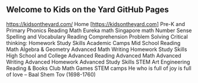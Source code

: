 ## Welcome to Kids on the Yard GitHub Pages

https://kidsontheyard.com/
Home [https://kidsontheyard.com]
Pre-K and Primary
Phonics
Reading
Math
Eureka math
Singapore math
Number Sense
Spelling and Vocabulary
Reading Comprehension
Problem Solving
Critical thinking:
Homework
Study Skills
Academic Camps
Mid School
Reading
Math
Algebra & Geometry
Advanced Math
Writing
Homework
Study Skills
High School and College
Advanced Reading
Advanced Math
Advanced Writing
Advanced Homework
Advanced Study Skills
STEM
Art
Engineering
Reading & Books Club
Math Games
STEM camps
He who is full of joy is full of love – Baal Shem Tov (1698-1760)

